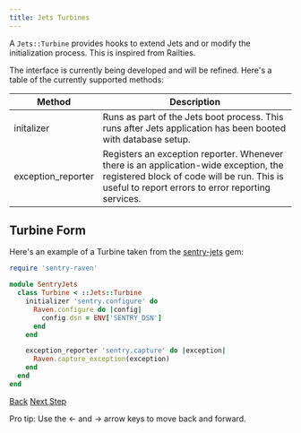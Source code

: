 ```yaml
---
title: Jets Turbines
---
```


A `Jets::Turbine` provides hooks to extend Jets and or modify the initialization process. This is inspired from Railties.

The interface is currently being developed and will be refined. Here's a table of the currently supported methods:

Method | Description
--- | ---
initalizer | Runs as part of the Jets boot process. This runs after Jets application has been booted with database setup.
exception_reporter | Registers an exception reporter. Whenever there is an application-wide exception, the registered block of code will be run. This is useful to report errors to error reporting services.

## Turbine Form

Here's an example of a Turbine taken from the [sentry-jets](https://github.com/tongueroo/sentry-jets/blob/master/lib/sentry_jets/turbine.rb) gem:

```ruby
require 'sentry-raven'

module SentryJets
  class Turbine < ::Jets::Turbine
    initializer 'sentry.configure' do
      Raven.configure do |config|
        config.dsn = ENV['SENTRY_DSN']
      end
    end

    exception_reporter 'sentry.capture' do |exception|
      Raven.capture_exception(exception)
    end
  end
end
```

<a id="prev" class="btn btn-basic" href="{% link _docs/database-activerecord.md %}">Back</a>
<a id="next" class="btn btn-primary" href="{% link _docs/initializers.md %}">Next Step</a>
<p class="keyboard-tip">Pro tip: Use the <- and -> arrow keys to move back and forward.</p>
